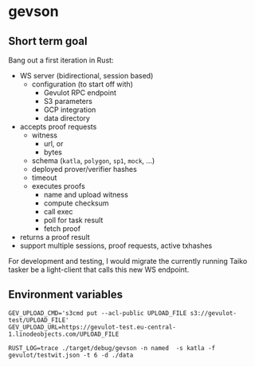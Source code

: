 # gevson

## Short term goal

Bang out a first iteration in Rust:

- WS server (bidirectional, session based)
  - configuration (to start off with)
    - Gevulot RPC endpoint
    - S3 parameters
    - GCP integration
    - data directory
- accepts proof requests
  - witness
    - url, or
    - bytes
  - schema (`katla`, `polygon`, `sp1`, `mock`, ...)
  - deployed prover/verifier hashes
  - timeout
  - executes proofs
    - name and upload witness
    - compute checksum
    - call exec
    - poll for task result
    - fetch proof
- returns a proof result
- support multiple sessions, proof requests, active txhashes

For development and testing, I would migrate the currently running Taiko tasker be a light-client that calls this new WS endpoint.

## Environment variables

```
GEV_UPLOAD_CMD='s3cmd put --acl-public UPLOAD_FILE s3://gevulot-test/UPLOAD_FILE'
GEV_UPLOAD_URL=https://gevulot-test.eu-central-1.linodeobjects.com/UPLOAD_FILE

RUST_LOG=trace ./target/debug/gevson -n named  -s katla -f gevulot/testwit.json -t 6 -d ./data